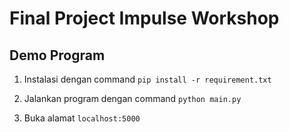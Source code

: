 # Final Project Impulse Workshop

## Demo Program

1. Instalasi dengan command `pip install -r requirement.txt`

2. Jalankan program dengan command `python main.py`

3. Buka alamat `localhost:5000`
